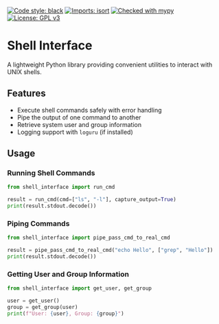[![Code style: black](https://img.shields.io/badge/code%20style-black-000000.svg)](https://github.com/psf/black)
[![Imports: isort](https://img.shields.io/badge/%20imports-isort-%231674b1?style=flat&labelColor=ef8336)](https://pycqa.github.io/isort/)
[![Checked with mypy](http://www.mypy-lang.org/static/mypy_badge.svg)](http://mypy-lang.org/)
[![License: GPL v3](https://img.shields.io/badge/License-GPL%20v3-blue.svg)](http://www.gnu.org/licenses/gpl-3.0)

# Shell Interface

A lightweight Python library providing convenient utilities to interact with UNIX shells.

## Features

- Execute shell commands safely with error handling
- Pipe the output of one command to another
- Retrieve system user and group information
- Logging support with `loguru` (if installed)

## Usage

### Running Shell Commands

```python
from shell_interface import run_cmd

result = run_cmd(cmd=["ls", "-l"], capture_output=True)
print(result.stdout.decode())
```

### Piping Commands

```python
from shell_interface import pipe_pass_cmd_to_real_cmd

result = pipe_pass_cmd_to_real_cmd("echo Hello", ["grep", "Hello"])
print(result.stdout.decode())
```

### Getting User and Group Information

```python
from shell_interface import get_user, get_group

user = get_user()
group = get_group(user)
print(f"User: {user}, Group: {group}")
```
